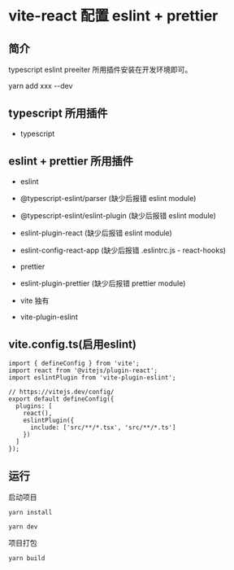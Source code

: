 # vite-react 配置 eslint + prettier

## 简介

typescript eslint preeiter 所用插件安装在开发环境即可。

yarn add xxx --dev

## typescript 所用插件

* typescript

## eslint + prettier 所用插件

* eslint
* @typescript-eslint/parser (缺少后报错 eslint module)
* @typescript-eslint/eslint-plugin (缺少后报错 eslint module)
* eslint-plugin-react (缺少后报错 eslint module)
* eslint-config-react-app (缺少后报错 .eslintrc.js - react-hooks)

* prettier
* eslint-plugin-prettier (缺少后报错 prettier module)

* vite 独有
* vite-plugin-eslint

## vite.config.ts(启用eslint)

```
import { defineConfig } from 'vite';
import react from '@vitejs/plugin-react';
import eslintPlugin from 'vite-plugin-eslint';

// https://vitejs.dev/config/
export default defineConfig({
  plugins: [
    react(),
    eslintPlugin({
      include: ['src/**/*.tsx', 'src/**/*.ts']
    })
  ]
});
```
## 运行

启动项目

```
yarn install
```

```
yarn dev
```

项目打包

```
yarn build
```
